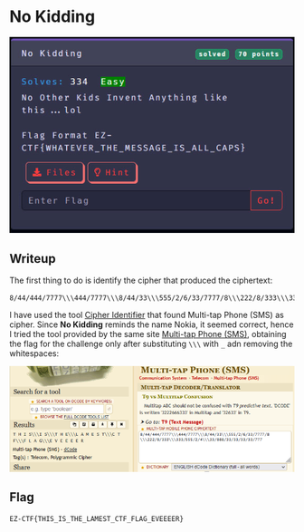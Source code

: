 # No Kidding

<p align="center"><img src="https://github.com/greedpanda/ez-ctf-2022/blob/main/assets/challenge-cards/No-kidding.jpg"/></p>

## Writeup

The first thing to do is identify the cipher that produced the ciphertext:

    8/44/444/7777\\\444/7777\\\8/44/33\\\555/2/6/33/7777/8\\\222/8/333\\\333/555/2/4\\\33/888/33/33/33/33/777 

I have used the tool [Cipher Identifier](https://www.dcode.fr/cipher-identifier) that found Multi-tap Phone (SMS) as cipher. Since **No Kidding** reminds the name Nokia, it seemed correct, hence I tried the tool provided by the same site [Multi-tap Phone (SMS)](https://www.dcode.fr/multitap-abc-cipher), obtaining the flag for the challenge only after substituting `\\\` with `_` adn removing the whitespaces:

<p align="center"><img src="https://github.com/greedpanda/ez-ctf-2022/blob/main/assets/No-kidding-flag.png"/></p>

## Flag

    EZ-CTF{THIS_IS_THE_LAMEST_CTF_FLAG_EVEEEER}
